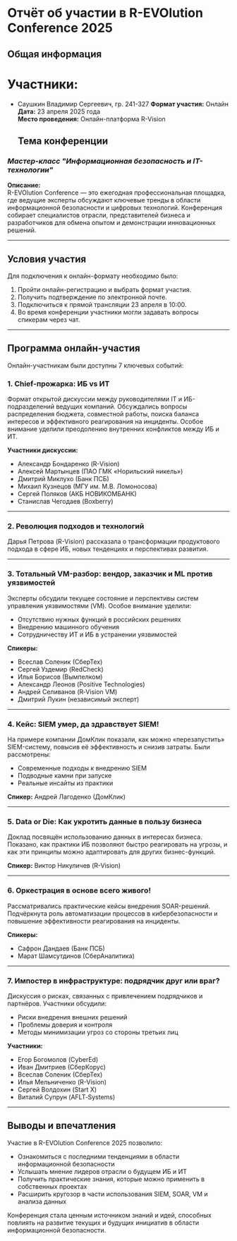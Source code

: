 # Отчёт об участии в R-EVOlution Conference 2025

## Общая информация
# Участники:
- Саушкин Владимир Сергеевич, гр. 241-327
**Формат участия:** Онлайн  
**Дата:** 23 апреля 2025 года  
**Место проведения:** Онлайн-платформа R-Vision  
  ## Тема конференции  
### *Мастер-класс "Информационная безопасность и IT-технологии"*

**Описание:**  
R-EVOlution Conference — это ежегодная профессиональная площадка, где ведущие эксперты обсуждают ключевые тренды в области информационной безопасности и цифровых технологий. Конференция собирает специалистов отрасли, представителей бизнеса и разработчиков для обмена опытом и демонстрации инновационных решений.

---

## Условия участия

Для подключения к онлайн-формату необходимо было:
1. Пройти онлайн-регистрацию и выбрать формат участия.
2. Получить подтверждение по электронной почте.
3. Подключиться к прямой трансляции 23 апреля в 10:00.
4. Во время конференции участники могли задавать вопросы спикерам через чат.

---

## Программа онлайн-участия

Онлайн-участникам были доступны 7 ключевых событий:

### 1. **Chief-прожарка: ИБ vs ИТ**
Формат открытой дискуссии между руководителями IT и ИБ-подразделений ведущих компаний. Обсуждались вопросы распределения бюджета, совместной работы, поиска баланса интересов и эффективного реагирования на инциденты. Особое внимание уделили преодолению внутренних конфликтов между ИБ и ИТ.

**Участники дискуссии:**
- Александр Бондаренко (R-Vision)
- Алексей Мартынцев (ПАО ГМК «Норильский никель»)
- Дмитрий Миклухо (Банк ПСБ)
- Михаил Кузнецов (МГУ им. М.В. Ломоносова)
- Сергей Поляков (АКБ НОВИКОМБАНК)
- Станислав Чегодаев (Boxberry)

---

### 2. **Революция подходов и технологий**
Дарья Петрова (R-Vision) рассказала о трансформации продуктового подхода в сфере ИБ, новых тенденциях и перспективах развития.

---

### 3. **Тотальный VM-разбор: вендор, заказчик и ML против уязвимостей**
Эксперты обсудили текущее состояние и перспективы систем управления уязвимостями (VM). Особое внимание уделили:
- Отсутствию нужных функций в российских решениях
- Внедрению машинного обучения
- Сотрудничеству ИТ и ИБ в устранении уязвимостей

**Спикеры:**
- Всеслав Соленик (СберТех)
- Сергей Уздемир (RedCheck)
- Илья Борисов (Вымпелком)
- Александр Леонов (Positive Technologies)
- Андрей Селиванов (R‑Vision VM)
- Дмитрий Лукин (независимый эксперт)

---

### 4. **Кейс: SIEM умер, да здравствует SIEM!**
На примере компании ДомКлик показали, как можно «перезапустить» SIEM-систему, повысив её эффективность и снизив затраты. Были рассмотрены:
- Современные подходы к внедрению SIEM
- Подводные камни при запуске
- Реальные инсайты из практики

**Спикер:** Андрей Лагоденко (ДомКлик)

---

### 5. **Data or Die: Как укротить данные в пользу бизнеса**
Доклад посвящён использованию данных в интересах бизнеса. Показано, как практики ИБ позволяют быстро реагировать на угрозы, и как эти принципы можно адаптировать для других бизнес-функций.

**Спикер:** Виктор Никуличев (R-Vision)

---

### 6. **Оркестрация в основе всего живого!**
Рассматривались практические кейсы внедрения SOAR-решений. Подчёркнута роль автоматизации процессов в кибербезопасности и повышение эффективности реагирования на инциденты.

**Спикеры:**
- Сафрон Дандаев (Банк ПСБ)
- Марат Шамсутдинов (СберАналитика)

---

### 7. **Импостер в инфраструктуре: подрядчик друг или враг?**
Дискуссия о рисках, связанных с привлечением подрядчиков и партнёров. Участники обсудили:
- Риски внедрения внешних решений
- Проблемы доверия и контроля
- Методы минимизации угроз со стороны третьих лиц

**Участники:**
- Егор Богомолов (CyberEd)
- Иван Дмитриев (СберКорус)
- Всеслав Соленик (СберТех)
- Илья Мельниченко (R-Vision)
- Сергей Волдохин (Start X)
- Виталий Супрун (AFLT‑Systems)

---

## Выводы и впечатления

Участие в R-EVOlution Conference 2025 позволило:
- Ознакомиться с последними тенденциями в области информационной безопасности
- Услышать мнение лидеров отрасли о будущем ИБ и ИТ
- Получить практические знания, которые можно применить в собственных проектах
- Расширить кругозор в части использования SIEM, SOAR, VM и анализа данных

Конференция стала ценным источником знаний и идей, способных повлиять на развитие текущих и будущих инициатив в области информационной безопасности.

